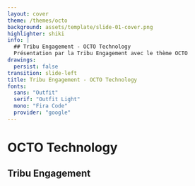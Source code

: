 ```yaml
---
layout: cover
theme: /themes/octo
background: assets/template/slide-01-cover.png
highlighter: shiki
info: |
  ## Tribu Engagement - OCTO Technology
  Présentation par la Tribu Engagement avec le thème OCTO
drawings:
  persist: false
transition: slide-left
title: Tribu Engagement - OCTO Technology
fonts:
  sans: "Outfit"
  serif: "Outfit Light"
  mono: "Fira Code"
  provider: "google"
---
```


# OCTO Technology

## Tribu Engagement

<!--
Présentation de la Tribu Engagement d'OCTO Technology, spécialisée dans l'accompagnement des collectifs et individus à travers différents leviers d'engagement, mindmapping, ateliers collaboratifs et facilitation.
-->
